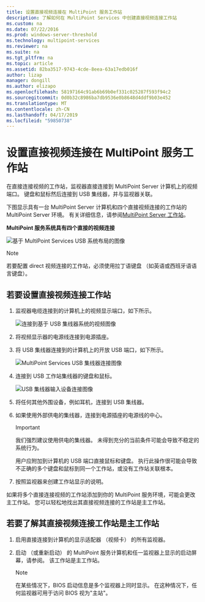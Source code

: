 ```yaml
---
title: 设置直接视频连接在 MultiPoint 服务工作站
description: 了解如何在 MultiPoint Services 中创建直接视频连接工作站
ms.custom: na
ms.date: 07/22/2016
ms.prod: windows-server-threshold
ms.technology: multipoint-services
ms.reviewer: na
ms.suite: na
ms.tgt_pltfrm: na
ms.topic: article
ms.assetid: 82ba3517-9743-4cde-8eea-63a17edb016f
author: lizap
manager: dongill
ms.author: elizapo
ms.openlocfilehash: 58197164c91ab6b69b0ef331c025287f593f94c2
ms.sourcegitcommit: 0d0b32c8986ba7db9536e0b8648d4ddf9b03e452
ms.translationtype: MT
ms.contentlocale: zh-CN
ms.lasthandoff: 04/17/2019
ms.locfileid: "59850738"
---
```

# <a name="set-up-a-direct-video-connected-station-in-multipoint-services"></a>设置直接视频连接在 MultiPoint 服务工作站
在直接连接视频的工作站，监视器直接连接到 MultiPoint Server 计算机上的视频端口。 键盘和鼠标然后连接到 USB 集线器，并与监视器关联。  
  
下图显示具有一台 MultiPoint Server 计算机和四个直接视频连接的工作站的 MultiPoint Server 环境。 有关详细信息，请参阅[MultiPoint Server 工作站](MultiPoint-services-Stations.md)。  
  
**MultiPoint 服务系统具有四个直接的视频连接**  
  
![基于 MultiPoint Services USB 系统布局的图像](./media/WMSMultiPointServerUSBSystemLayout.gif)  
  
> [!NOTE]  
> 若要配置 direct 视频连接的工作站，必须使用拉丁语键盘 （如英语或西班牙语语言键盘）。  
  
## <a name="to-set-up-a-direct-video-connected-station"></a>若要设置直接视频连接工作站  
  
1.  监视器电缆连接到的计算机上的视频显示端口，如下所示。  
  
    ![连接到基于 USB 集线器系统的视频图像](./media/WMSVideoConnection.gif) 
  
2.  将视频显示器的电源线连接到电源插座。  
  
3.  将 USB 集线器连接到的计算机上的开放 USB 端口，如下所示。  
  
    ![MultiPoint Services USB 集线器连接图像](./media/WMSUSBHubConnection.gif)  
  
4.  连接到 USB 工作站集线器的键盘和鼠标。  
  
    ![USB 集线器输入设备连接图像](./media/WMSUSBDeviceConnection.gif)  
  
5.  将任何其他外围设备，例如耳机，连接到 USB 集线器。  
  
6.  如果使用外部供电的集线器，连接到电源插座的电源线的中心。  
  
    > [!IMPORTANT]  
    > 我们强烈建议使用供电的集线器。 未得到充分的当前条件可能会导致不稳定的系统行为。  
    >   
    > 用户应附加到计算机的 USB 端口直接鼠标和键盘。 执行此操作很可能会导致不正确的多个键盘和鼠标到同一个工作站，或没有工作站关联根本。  
  
7.  按照监视器来创建工作站显示的说明。  
  
如果将多个直接连接视频的工作站添加到你的 MultiPoint 服务环境，可能会更改主工作站。 您可以轻松地找出其直接视频连接的工作站是主工作站。  
  
## <a name="to-find-out-which-direct-video-connected-station-is-the-primary-station"></a>若要了解其直接视频连接工作站是主工作站  
  
1.  启用直接连接到计算机的显示适配器 （视频卡） 的所有监视器。  
  
2.  启动 （或重新启动） 的 MultiPoint 服务计算机和任一监视器上显示的启动屏幕，请参阅。 该工作站是主工作站。  
  
    > [!NOTE]  
    > 在某些情况下，BIOS 启动信息是多个监视器上同时显示。 在这种情况下，任何监视器可用于访问 BIOS 视为"主站"。